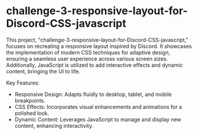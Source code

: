# challenge-3-responsive-layout-for-Discord-CSS-javascript
This project, "challenge-3-responsive-layout-for-Discord-CSS-javascript," focuses on recreating a responsive layout inspired by Discord. 
It showcases the implementation of modern CSS techniques for adaptive design, ensuring a seamless user experience across various screen sizes. 
Additionally, JavaScript is utilized to add interactive effects and dynamic content, bringing the UI to life.

Key Features:
- Responsive Design: Adapts fluidly to desktop, tablet, and mobile breakpoints.
- CSS Effects: Incorporates visual enhancements and animations for a polished look.
- Dynamic Content: Leverages JavaScript to manage and display new content, enhancing interactivity.
